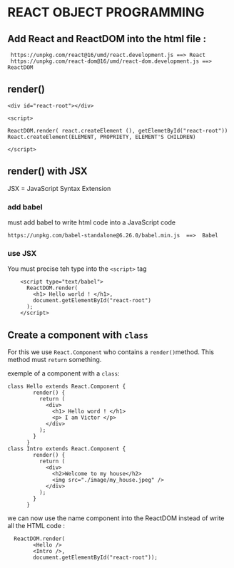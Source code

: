 # REACT OBJECT PROGRAMMING

## Add React and ReactDOM into the html file :

```
 https://unpkg.com/react@16/umd/react.development.js ==> React
 https://unpkg.com/react-dom@16/umd/react-dom.development.js ==> ReactDOM
```

## render()

```
<div id="react-root"></div>

<script>

ReactDOM.render( react.createElement (), getElemetById("react-root"))
React.createElement(ELEMENT, PROPRIETY, ELEMENT'S CHILDREN)

</script>
```

## render() with JSX

JSX = JavaScript Syntax Extension

### add babel

must add babel to write html code into a JavaScript code

```
https://unpkg.com/babel-standalone@6.26.0/babel.min.js  ==>  Babel
```

### use JSX

You must precise teh type into the `<script>` tag

```
    <script type="text/babel">
      ReactDOM.render(
        <h1> Hello world ! </h1>,
        document.getElementById("react-root")
      );
    </script>
```

## Create a component with `class`

For this we use `React.Component` who contains a `render()`method.
This method must `return` something.

exemple of a component with a `class`:

```react
class Hello extends React.Component {
        render() {
          return (
            <div>
              <h1> Hello word ! </h1>
              <p> I am Victor </p>
            </div>
          );
        }
      }
class Intro extends React.Component {
        render() {
          return (
            <div>
              <h2>Welcome to my house</h2>
              <img src="./image/my_house.jpeg" />
            </div>
          );
        }
      }
```

we can now use the name component into the ReactDOM instead of write all the HTML code :

```react
  ReactDOM.render(
        <Hello />
        <Intro />,
        document.getElementById("react-root"));     
```
